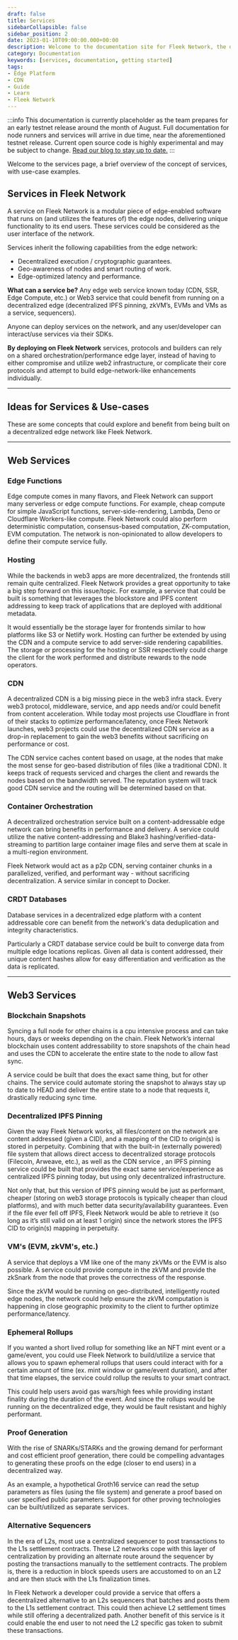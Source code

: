 ```yaml
---
draft: false
title: Services
sidebarCollapsible: false
sidebar_position: 2
date: 2023-01-10T09:00:00.000+00:00
description: Welcome to the documentation site for Fleek Network, the decentralized content and application layer built on established decentralized storage protocols combined with high-speed caching and an effective delivery layer.
category: Documentation
keywords: [services, documentation, getting started]
tags:
- Edge Platform
- CDN
- Guide
- Learn
- Fleek Network
---
```


:::info
This documentation is currently placeholder as the team prepares for an early testnet release around the month of August. Full documentation for node runners and services will arrive in due time, near the aforementioned testnet release. Current open source code is highly experimental and may be subject to change. [Read our blog to stay up to date.](https://blog.fleek.network/)
:::

Welcome to the services page, a brief overview of the concept of services, with use-case examples.

## Services in Fleek Network
A service on Fleek Network is a modular piece of edge-enabled software that runs on (and utilizes the features of) the edge nodes, delivering unique functionality to its end users. These services could be considered as the user interface of the network.

Services inherit the following capabilities from the edge network:

- Decentralized execution / cryptographic guarantees.
- Geo-awareness of nodes and smart routing of work.
- Edge-optimized latency and performance.

**What can a service be?** Any edge web service known today (CDN, SSR, Edge Compute, etc.) or Web3 service that could benefit from running on a decentralized edge (decentralized IPFS pinning, zkVM’s, EVMs and VMs as a service, sequencers).

Anyone can deploy services on the network, and any user/developer can interact/use services via their SDKs.

**By deploying on Fleek Network** services, protocols and builders can rely on a shared orchestration/performance edge layer, instead of having to either compromise and utilize web2 infrastructure, or complicate their core protocols and attempt to build edge-network-like enhancements individually.

***

## Ideas for Services & Use-cases

These are some concepts that could explore and benefit from being built on a decentralized edge network like Fleek Network.

***

## Web Services

### Edge Functions

Edge compute comes in many flavors, and Fleek Network can support many serverless or edge compute functions. For example, cheap compute for simple JavaScript functions, server-side-rendering, Lambda, Deno or Cloudflare Workers-like compute. Fleek Network could also perform deterministic computation, consensus-based computation, ZK-computation, EVM computation. The network is non-opinionated to allow developers to define their compute service fully.

### Hosting

While the backends in web3 apps are more decentralized, the frontends still remain quite centralized. Fleek Network provides a great opportunity to take a big step forward on this issue/topic. For example, a service that could be built is something that leverages the blockstore and IPFS content addressing to keep track of applications that are deployed with additional metadata.

It would essentially be the storage layer for frontends similar to how platforms like S3 or Netlify work. Hosting can further be extended by using the CDN and a compute service to add server-side rendering capabilities. The storage or processing for the hosting or SSR respectively could charge the client for the work performed and distribute rewards to the node operators.

### CDN

A decentralized CDN is a big missing piece in the web3 infra stack. Every web3 protocol, middleware, service, and app needs and/or could benefit from content acceleration. While today most projects use Cloudflare in front of their stacks to optimize performance/latency, once Fleek Network launches, web3 projects could use the decentralized CDN service as a drop-in replacement to gain the web3 benefits without sacrificing on performance or cost.

The CDN service caches content based on usage, at the nodes that make the most sense for geo-based distribution of files (like a traditional CDN). It keeps track of requests serviced and charges the client and rewards the nodes based on the bandwidth served. The reputation system will track good CDN service and the routing will be determined based on that.

### Container Orchestration

A decentralized orchestration service built on a content-addressable edge network can bring benefits in performance and delivery. A service could utilize the native content-addressing and Blake3 hashing/verified-data-streaming to partition large container image files and serve them at scale in a multi-region environment.

Fleek Network would act as a p2p CDN, serving container chunks in a parallelized, verified, and performant way - without sacrificing decentralization. A service similar in concept to Docker.

### CRDT Databases

Database services in a decentralized edge platform with a content addressable core can benefit from the network's data deduplication and integrity characteristics.

Particularly a CRDT database service could be built to converge data from multiple edge locations replicas. Given all data is content addressed, their unique content hashes allow for easy differentiation and verification as the data is replicated.
***

## Web3 Services 

### Blockchain Snapshots

Syncing a full node for other chains is a cpu intensive process and can take hours, days or weeks depending on the chain. Fleek Network’s internal blockchain uses content addressability to store snapshots of the chain head and uses the CDN to accelerate the entire state to the node to allow fast sync. 

A service could be built that does the exact same thing, but for other chains. The service could automate storing the snapshot to always stay up to date to HEAD and deliver the entire state to a node that requests it, drastically reducing sync time.

### Decentralized IPFS Pinning

Given the way Fleek Network works, all files/content on the network are content addressed (given a CID), and a mapping of the CID to origin(s) is stored in perpetuity. Combining that with the built-in (externally powered) file system that allows direct access to decentralized storage protocols (Filecoin, Arweave, etc.), as well as the CDN service , an IPFS pinning service could be built that provides the exact same service/experience as centralized IPFS pinning today, but using only decentralized infrastructure.

Not only that, but this version of IPFS pinning would be just as performant, cheaper (storing on web3 storage protocols is typically cheaper than cloud platforms), and with much better data security/availability guarantees. Even if the file ever fell off IPFS, Fleek Network would be able to retrieve it (so long as it’s still valid on at least 1 origin) since the network stores the IPFS CID to origin(s) mapping in perpetuity.  

### VM's (EVM, zkVM's, etc.)

A service that deploys a VM like one of the many zkVMs or the EVM is also possible. A service could provide compute in the zkVM and provide the zkSnark from the node that proves the correctness of the response.

Since the zkVM would be running on geo-distributed, intelligently routed edge nodes, the network could help ensure the zkVM computation is happening in close geographic proximity to the client to further optimize performance/latency. 

### Ephemeral Rollups

If you wanted a short lived rollup for something like an NFT mint event or a game/event, you could use Fleek Network to build/utilize a service that allows you to spawn ephemeral rollups that users could interact with for a certain amount of time (ex. mint window or game/event duration), and after that time elapses, the service could rollup the results to your smart contract.

This could help users avoid gas wars/high fees while providing instant finality during the duration of the event. And since the rollups would be running on the decentralized edge, they would be fault resistant and highly performant. 

### Proof Generation

With the rise of SNARKs/STARKs and the growing demand for performant and cost efficient proof generation, there could be compelling advantages to generating these proofs on the edge (closer to end users) in a decentralized way. 

As an example, a hypothetical Groth16 service can read the setup parameters as files (using the file system) and generate a proof based on user specified public parameters.  Support for other proving technologies can be built/utilized as separate services.

### Alternative Sequencers

In the era of L2s, most use a centralized sequencer to post transactions to the L1s settlement contracts. These L2 networks cope with this layer of centralization by providing an alternate route around the sequencer by posting the transactions manually to the settlement contracts. The problem is, there is a reduction in block speeds users are accustomed to on an L2 and are then stuck with the L1s finalization times.

In Fleek Network a developer could provide a service that offers a decentralized alternative to an L2s sequencers that batches and posts them to the L1s settlement contract. This could then achieve L2 settlement times while still offering a decentralized path. Another benefit of this service is it could enable the end user to not need the L2 specific gas token to submit these transactions.
